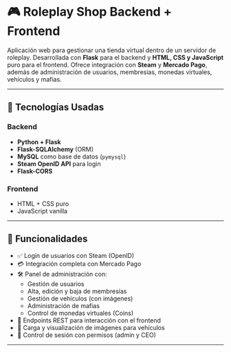 # 🎮 Roleplay Shop Backend + Frontend

Aplicación web para gestionar una tienda virtual dentro de un servidor de roleplay. Desarrollada con **Flask** para el backend y **HTML, CSS y JavaScript** puro para el frontend. Ofrece integración con **Steam** y **Mercado Pago**, además de administración de usuarios, membresías, monedas virtuales, vehículos y mafias.

---

## 🚀 Tecnologías Usadas

### Backend
- **Python + Flask**
- **Flask-SQLAlchemy** (ORM)
- **MySQL** como base de datos (`pymysql`)
- **Steam OpenID API** para login
- **Flask-CORS**

### Frontend
- HTML + CSS puro
- JavaScript vanilla
---

## 🔧 Funcionalidades

- ✅ Login de usuarios con Steam (OpenID)
- 💳 Integración completa con Mercado Pago
- 🛠️ Panel de administración con:
  - Gestión de usuarios
  - Alta, edición y baja de membresías
  - Gestión de vehículos (con imágenes)
  - Administración de mafias
  - Control de monedas virtuales (Coins)
- 🔄 Endpoints REST para interacción con el frontend
- 📂 Carga y visualización de imágenes para vehículos
- 🔐 Control de sesión con permisos (admin y CEO)

---
